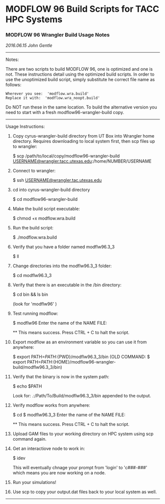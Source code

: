 # MODFLOW 96 Build Scripts for TACC HPC Systems

### MODFLOW 96 Wrangler Build Usage Notes
_2016.06.15_
_John Gentle_

___

Notes:

There are two scripts to build MODFLOW 96, one is optimized and one is not.
These instructions detail using the optimized build scripts.
In order to use the unoptimized build script, simply substitute he correct file name as follows:

    Wherever you see:  'modflow.wra.build'
    Replace it with:  'modflow.wra_noopt.build'

Do NOT run these in the same location.
To build the alternative version you need to start with a fresh modflow96-wrangler-build copy.

___

Usage Instructions:

1. Copy cyrus-wrangler-build directory from UT Box into Wrangler home directory.
Requires downloading to local system first, then scp files up to wrangler:

    $ scp /path/to/local/copy/modflow96-wrangler-build USERNAME@wrangler.tacc.utexas.edu:/home/NUMBER/USERNAME

2. Connect to wrangler:

    $ ssh USERNAME@wrangler.tac.utexas.edu

3. cd into cyrus-wrangler-build directory

    $ cd modflow96-wrangler-build

4. Make the build script executable:

    $ chmod +x modflow.wra.build

5. Run the build script:

    $ ./modflow.wra.build

6. Verify that you have a folder named modflw96.3_3

    $ ll

7. Change directories into the modflw96.3_3 folder:

    $ cd modflw96.3_3

8. Verify that there is an executable in the /bin directory:

    $ cd bin && ls bin

    (look for 'modflw96' )

9. Test running modflow:

    $ modflw96
    Enter the name of the NAME FILE:

    ** This means success.
    Press CTRL + C to halt the script.

10. Export modflow as an environment variable so you can use it from anywhere:

    $ export PATH=${PATH}:${PWD}/modflw96.3_3/bin
    (OLD COMMAND: $ export PATH=${PATH}:${HOME}/modflow96-wrangler-build/modflw96.3_3/bin)

11. Verify that the binary is now in the system path:

    $ echo $PATH

    Look for: .:/Path/To/Build/modflw96.3_3/bin appended to the output.

12. Verify modflow works from anywhere:

    $ cd 
    $ modflw96.3_3
    Enter the name of the NAME FILE:

    ** This means success.
    Press CTRL + C to halt the script.

13. Upload GAM files to your working directory on HPC system using scp command again.

14. Get an interactiove node to work in:

    $ idev

    This will eventually chnage your prompt from 'login' to 'c###-###' which means you are now working on a node.

15. Run your simulations!

16. Use scp to copy your output.dat files back to your local system as well.

___

